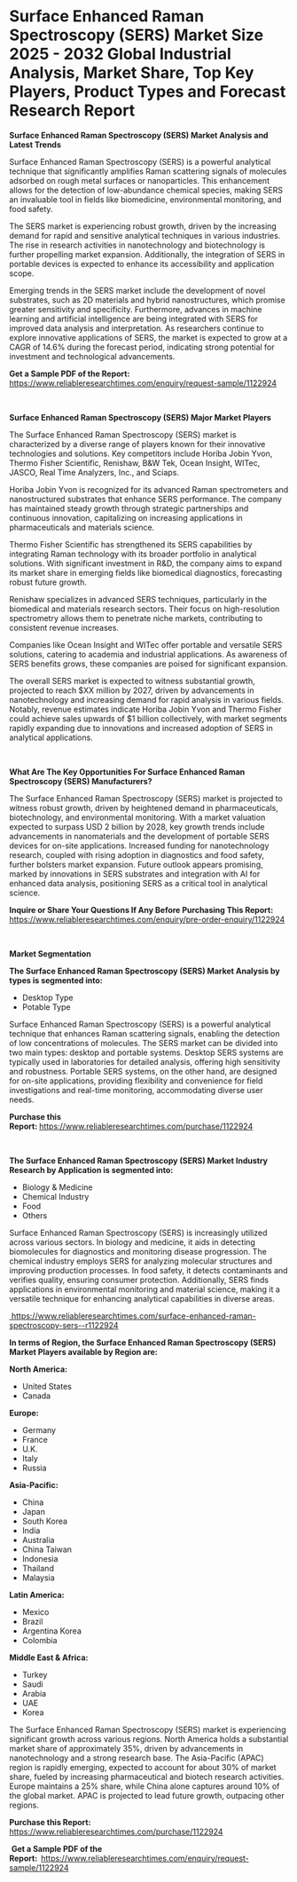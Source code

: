 <p><h1>Surface Enhanced Raman Spectroscopy (SERS) Market Size 2025 - 2032 Global Industrial Analysis, Market Share, Top Key Players, Product Types and Forecast Research Report</h1></p><p><strong>Surface Enhanced Raman Spectroscopy (SERS) Market Analysis and Latest Trends</strong></p>
<p><p>Surface Enhanced Raman Spectroscopy (SERS) is a powerful analytical technique that significantly amplifies Raman scattering signals of molecules adsorbed on rough metal surfaces or nanoparticles. This enhancement allows for the detection of low-abundance chemical species, making SERS an invaluable tool in fields like biomedicine, environmental monitoring, and food safety.</p><p>The SERS market is experiencing robust growth, driven by the increasing demand for rapid and sensitive analytical techniques in various industries. The rise in research activities in nanotechnology and biotechnology is further propelling market expansion. Additionally, the integration of SERS in portable devices is expected to enhance its accessibility and application scope. </p><p>Emerging trends in the SERS market include the development of novel substrates, such as 2D materials and hybrid nanostructures, which promise greater sensitivity and specificity. Furthermore, advances in machine learning and artificial intelligence are being integrated with SERS for improved data analysis and interpretation. As researchers continue to explore innovative applications of SERS, the market is expected to grow at a CAGR of 14.6% during the forecast period, indicating strong potential for investment and technological advancements.</p></p>
<p><strong>Get a Sample PDF of the Report:&nbsp;</strong> <a href="https://www.reliableresearchtimes.com/enquiry/request-sample/1122924?utm_campaign=3298&utm_medium=2&utm_source=Github&utm_content=ia&utm_term=16042025&utm_id=surface-enhanced-raman-spectroscopy-sers">https://www.reliableresearchtimes.com/enquiry/request-sample/1122924</a></p>
<p>&nbsp;</p>
<p><strong>Surface Enhanced Raman Spectroscopy (SERS) Major Market Players</strong></p>
<p><p>The Surface Enhanced Raman Spectroscopy (SERS) market is characterized by a diverse range of players known for their innovative technologies and solutions. Key competitors include Horiba Jobin Yvon, Thermo Fisher Scientific, Renishaw, B&W Tek, Ocean Insight, WITec, JASCO, Real Time Analyzers, Inc., and Sciaps.</p><p>Horiba Jobin Yvon is recognized for its advanced Raman spectrometers and nanostructured substrates that enhance SERS performance. The company has maintained steady growth through strategic partnerships and continuous innovation, capitalizing on increasing applications in pharmaceuticals and materials science.</p><p>Thermo Fisher Scientific has strengthened its SERS capabilities by integrating Raman technology with its broader portfolio in analytical solutions. With significant investment in R&D, the company aims to expand its market share in emerging fields like biomedical diagnostics, forecasting robust future growth.</p><p>Renishaw specializes in advanced SERS techniques, particularly in the biomedical and materials research sectors. Their focus on high-resolution spectrometry allows them to penetrate niche markets, contributing to consistent revenue increases.</p><p>Companies like Ocean Insight and WITec offer portable and versatile SERS solutions, catering to academia and industrial applications. As awareness of SERS benefits grows, these companies are poised for significant expansion.</p><p>The overall SERS market is expected to witness substantial growth, projected to reach $XX million by 2027, driven by advancements in nanotechnology and increasing demand for rapid analysis in various fields. Notably, revenue estimates indicate Horiba Jobin Yvon and Thermo Fisher could achieve sales upwards of $1 billion collectively, with market segments rapidly expanding due to innovations and increased adoption of SERS in analytical applications.</p></p>
<p>&nbsp;</p>
<p><strong>What Are The Key Opportunities For Surface Enhanced Raman Spectroscopy (SERS) Manufacturers?</strong></p>
<p><p>The Surface Enhanced Raman Spectroscopy (SERS) market is projected to witness robust growth, driven by heightened demand in pharmaceuticals, biotechnology, and environmental monitoring. With a market valuation expected to surpass USD 2 billion by 2028, key growth trends include advancements in nanomaterials and the development of portable SERS devices for on-site applications. Increased funding for nanotechnology research, coupled with rising adoption in diagnostics and food safety, further bolsters market expansion. Future outlook appears promising, marked by innovations in SERS substrates and integration with AI for enhanced data analysis, positioning SERS as a critical tool in analytical science.</p></p>
<p><strong>Inquire or Share Your Questions If Any Before Purchasing This Report:</strong> <a href="https://www.reliableresearchtimes.com/enquiry/pre-order-enquiry/1122924?utm_campaign=3298&utm_medium=2&utm_source=Github&utm_content=ia&utm_term=16042025&utm_id=surface-enhanced-raman-spectroscopy-sers">https://www.reliableresearchtimes.com/enquiry/pre-order-enquiry/1122924</a></p>
<p>&nbsp;</p>
<p><strong>Market Segmentation</strong></p>
<p><strong>The Surface Enhanced Raman Spectroscopy (SERS) Market Analysis by types is segmented into:</strong></p>
<p><ul><li>Desktop Type</li><li>Potable Type</li></ul></p>
<p><p>Surface Enhanced Raman Spectroscopy (SERS) is a powerful analytical technique that enhances Raman scattering signals, enabling the detection of low concentrations of molecules. The SERS market can be divided into two main types: desktop and portable systems. Desktop SERS systems are typically used in laboratories for detailed analysis, offering high sensitivity and robustness. Portable SERS systems, on the other hand, are designed for on-site applications, providing flexibility and convenience for field investigations and real-time monitoring, accommodating diverse user needs.</p></p>
<p><strong>Purchase this Report:&nbsp;</strong><a href="https://www.reliableresearchtimes.com/purchase/1122924?utm_campaign=3298&utm_medium=2&utm_source=Github&utm_content=ia&utm_term=16042025&utm_id=surface-enhanced-raman-spectroscopy-sers">https://www.reliableresearchtimes.com/purchase/1122924</a></p>
<p>&nbsp;</p>
<p><strong>The Surface Enhanced Raman Spectroscopy (SERS) Market Industry Research by Application is segmented into:</strong></p>
<p><ul><li>Biology & Medicine</li><li>Chemical Industry</li><li>Food</li><li>Others</li></ul></p>
<p><p>Surface Enhanced Raman Spectroscopy (SERS) is increasingly utilized across various sectors. In biology and medicine, it aids in detecting biomolecules for diagnostics and monitoring disease progression. The chemical industry employs SERS for analyzing molecular structures and improving production processes. In food safety, it detects contaminants and verifies quality, ensuring consumer protection. Additionally, SERS finds applications in environmental monitoring and material science, making it a versatile technique for enhancing analytical capabilities in diverse areas.</p></p>
<p><a href="https://www.reliableresearchtimes.com/surface-enhanced-raman-spectroscopy-sers--r1122924?utm_campaign=3298&utm_medium=2&utm_source=Github&utm_content=ia&utm_term=16042025&utm_id=surface-enhanced-raman-spectroscopy-sers">&nbsp;https://www.reliableresearchtimes.com/surface-enhanced-raman-spectroscopy-sers--r1122924</a></p>
<p><strong>In terms of Region, the Surface Enhanced Raman Spectroscopy (SERS) Market Players available by Region are:</strong></p>
<p>
    <p> <strong> North America: </strong>
        <ul>
            <li>United States</li>
            <li>Canada</li>
        </ul>
        </p> 
    <p> <strong> Europe: </strong>
        <ul>
            <li>Germany</li>
            <li>France</li>
            <li>U.K.</li>
            <li>Italy</li>
            <li>Russia</li>
        </ul>
        </p> 
    <p> <strong> Asia-Pacific: </strong>
        <ul>
            <li>China</li>
            <li>Japan</li>
            <li>South Korea</li>
            <li>India</li>
            <li>Australia</li>
            <li>China Taiwan</li>
            <li>Indonesia</li>
            <li>Thailand</li>
            <li>Malaysia</li>
        </ul>
        </p> 
    <p> <strong> Latin America: </strong>
        <ul>
            <li>Mexico</li>
            <li>Brazil</li>
            <li>Argentina Korea</li>
            <li>Colombia</li>
        </ul>
        </p> 
    <p> <strong> Middle East & Africa: </strong>
        <ul>
            <li>Turkey</li>
            <li>Saudi</li>
            <li>Arabia</li>
            <li>UAE</li>
            <li>Korea</li>
        </ul>
    </p>
    </p>
<p><p>The Surface Enhanced Raman Spectroscopy (SERS) market is experiencing significant growth across various regions. North America holds a substantial market share of approximately 35%, driven by advancements in nanotechnology and a strong research base. The Asia-Pacific (APAC) region is rapidly emerging, expected to account for about 30% of market share, fueled by increasing pharmaceutical and biotech research activities. Europe maintains a 25% share, while China alone captures around 10% of the global market. APAC is projected to lead future growth, outpacing other regions.</p></p>
<p><strong>Purchase this Report: </strong><a href="https://www.reliableresearchtimes.com/purchase/1122924?utm_campaign=3298&utm_medium=2&utm_source=Github&utm_content=ia&utm_term=16042025&utm_id=surface-enhanced-raman-spectroscopy-sers">https://www.reliableresearchtimes.com/purchase/1122924</a></p>
<p>&nbsp;<strong>Get a Sample PDF of the Report:&nbsp;&nbsp;</strong><a href="https://www.reliableresearchtimes.com/enquiry/request-sample/1122924?utm_campaign=3298&utm_medium=2&utm_source=Github&utm_content=ia&utm_term=16042025&utm_id=surface-enhanced-raman-spectroscopy-sers">https://www.reliableresearchtimes.com/enquiry/request-sample/1122924</a></p>
<p><strong></strong></p>
<p><p></p><p></p><p></p></p>